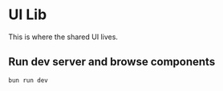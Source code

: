 # UI Lib

This is where the shared UI lives.

## Run dev server and browse components

```sh
bun run dev
```
